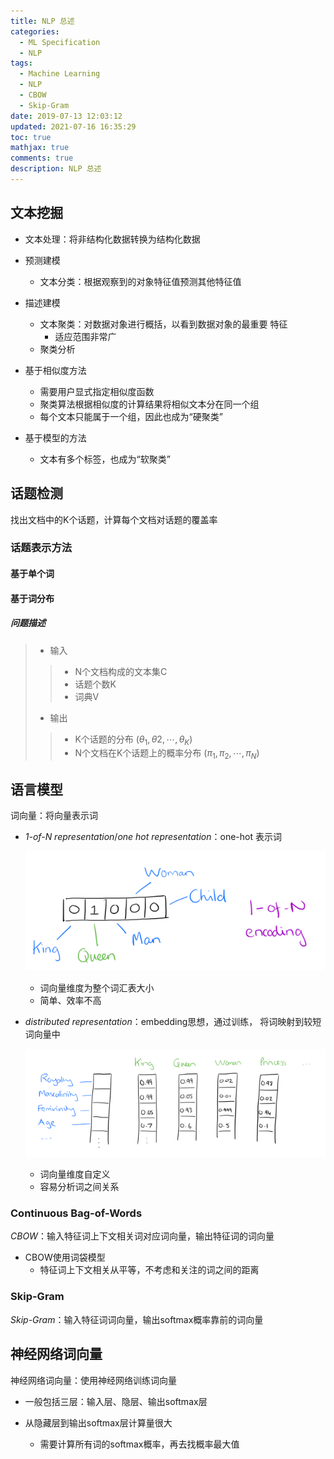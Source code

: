 ```yaml
---
title: NLP 总述
categories:
  - ML Specification
  - NLP
tags:
  - Machine Learning
  - NLP
  - CBOW
  - Skip-Gram
date: 2019-07-13 12:03:12
updated: 2021-07-16 16:35:29
toc: true
mathjax: true
comments: true
description: NLP 总述
---
```


##	文本挖掘

-	文本处理：将非结构化数据转换为结构化数据

-	预测建模
	-	文本分类：根据观察到的对象特征值预测其他特征值

-	描述建模
	-	文本聚类：对数据对象进行概括，以看到数据对象的最重要
		特征
		-	适应范围非常广
	-	聚类分析

-	基于相似度方法
	-	需要用户显式指定相似度函数
	-	聚类算法根据相似度的计算结果将相似文本分在同一个组
	-	每个文本只能属于一个组，因此也成为“硬聚类”

-	基于模型的方法
	-	文本有多个标签，也成为“软聚类”

##	话题检测

找出文档中的K个话题，计算每个文档对话题的覆盖率

###	话题表示方法

####	基于单个词

####	基于词分布

#####	问题描述

> - 输入
> > -	N个文档构成的文本集C
> > -	话题个数K
> > -	词典V
> - 输出
> > -	K个话题的分布
		$(\theta_1, \theta2, \cdots, \theta_K)$
> > -	N个文档在K个话题上的概率分布
		$(\pi_1, \pi_2, \cdots, \pi_N)$

##	语言模型

词向量：将向量表示词

-	*1-of-N representation*/*one hot representation*：one-hot
	表示词

	![word_vector](imgs/word_vector_one_hot.png)

	-	词向量维度为整个词汇表大小
	-	简单、效率不高

-	*distributed representation*：embedding思想，通过训练，
	将词映射到较短词向量中

	![word_vector](imgs/word_vector_embedding.png)

	-	词向量维度自定义
	-	容易分析词之间关系

###	Continuous Bag-of-Words

*CBOW*：输入特征词上下文相关词对应词向量，输出特征词的词向量

-	CBOW使用词袋模型
	-	特征词上下文相关从平等，不考虑和关注的词之间的距离

###	Skip-Gram

*Skip-Gram*：输入特征词词向量，输出softmax概率靠前的词向量

##	神经网络词向量

神经网络词向量：使用神经网络训练词向量

-	一般包括三层：输入层、隐层、输出softmax层

-	从隐藏层到输出softmax层计算量很大
	-	需要计算所有词的softmax概率，再去找概率最大值




